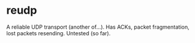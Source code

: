 # reudp

A reliable UDP transport (another of...). Has ACKs, packet fragmentation, lost packets resending. Untested (so far).